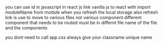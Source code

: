 you can use id in javascript in react js
link vanilla js to react with import moduleName from module
when you refresh the local storage also refresh
link is use to move to various files not various component
different component that needs to be routed must be in differnt file
name of the file and the components

you dont need to call app.css always
give your classname unique name
